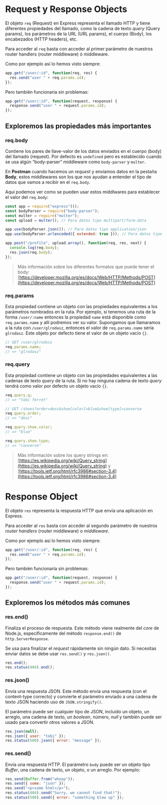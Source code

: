 # Request y Response Objects

El objeto `req` (Request) en Express representa el llamado HTTP y tiene diferentes propiedades del llamado, como la cadena de texto _query_ (Query params), los parámetros de la URL (URL params), el cuerpo (Body), los encabezados (HTTP headers), etc.

Para acceder al `req` basta con acceder al primer parámetro de nuestros router handlers (router middleware) ó middleware.

Como por ejemplo así lo hemos visto siempre:

```javascript
app.get("/user/:id", function(req, res) {
  res.send("user " + req.params.id);
});
```

Pero también funcionaria sin problemas:

```javascript
app.get("/user/:id", function(request, response) {
  response.send("user " + request.params.id);
});
```

## Exploremos las propiedades más importantes

### req.body

Contiene los pares de llave-valor de los datos enviados en el cuerpo (body) del llamado (request). Por defecto es `undefined` pero es establecido cuando se usa algún “body-parser” middleware como `body-parser` y `multer`.

En **Postman** cuando hacemos un _request_ y enviamos datos en la pestaña **Body**, estos middlewares son los que nos ayudan a entender el tipo de datos que vamos a recibir en el `req.body`.

Aquí podemos ver como se pueden usar estos middlwares para establecer el valor del `req.body`:

```javascript
const app = require("express")();
const bodyParser = require("body-parser");
const multer = require("multer");
const upload = multer(); // Para datos tipo multipart/form-data

app.use(bodyParser.json()); // Para datos tipo application/json
app.use(bodyParser.urlencoded({ extended: true })); // Para datos tipo application/x-www-form-urlencoded

app.post("/profile", upload.array(), function(req, res, next) {
  console.log(req.body);
  res.json(req.body);
});
```

> Más información sobre los diferentes formatos que puede tener el body: [https://developer.mozilla.org/es/docs/Web/HTTP/Methods/POST](https://developer.mozilla.org/es/docs/Web/HTTP/Methods/POST)

### req.params

Esta propiedad contiene un objeto con las propiedades equivalentes a los parámetros nombrados en la ruta. Por ejemplo, si tenemos una ruta de la forma `/user/:name` entonces la propiedad `name` está disponible como `req.params.name` y allí podremos ver su valor. Supongamos que llamaramos a la ruta con `/user/glrodasz`, entonces el valor de `req.params.name` sería `glrodasz`. Este objeto por defecto tiene el valor de un objeto vacío `{}`.

```javascript
// GET /user/glrodasz
req.params.name;
// => "glrodasz"
```

### req.query

Esta propiedad contiene un objeto con las propiedades equivalentes a las cadenas de texto _query_ de la ruta. Si no hay ninguna cadena de texto _query_ tendrá como valor por defecto un objeto vacío `{}`.

```javascript
req.query.q;
// => "tobi ferret"

// GET /shoes?order=desc&shoe[color]=blue&shoe[type]=converse
req.query.order;
// => "desc"

req.query.shoe.color;
// => "blue"

req.query.shoe.type;
// => "converse"
```

> Más información sobre los query strings en: [https://es.wikipedia.org/wiki/Query_string](https://es.wikipedia.org/wiki/Query_string) y [https://tools.ietf.org/html/rfc3986#section-3.4](https://tools.ietf.org/html/rfc3986#section-3.4)

# Response Object

El objeto `res` representa la respuesta HTTP que envía una aplicación en Express.

Para acceder al `res` basta con acceder al segundo parámetro de nuestros _router handlers_ (router middleware) o _middleware_.

Como por ejemplo así lo hemos visto siempre:

```javascript
app.get("/user/:id", function(req, res) {
  res.send("user " + req.params.id);
});
```

Pero también funcionaría sin problemas:

```javascript
app.get("/user/:id", function(request, response) {
  response.send("user " + request.params.id);
});
```

## Exploremos los métodos más comunes

### res.end()

Finaliza el proceso de respuesta. Este método viene realmente del _core_ de Node.js, específicamente del método `response.end()` de `http.ServerResponse`.

Se usa para finalizar el _request_ rápidamente sin ningún dato. Si necesitas enviar datos se debe usar `res.send()` y `res.json()`.

```javascript
res.end();
res.status(404).end();
```

### res.json()

Envía una respuesta JSON. Este método envía una respuesta (con el content-type correcto) y convierte el parámetro enviado a una cadena de texto JSON haciendo uso de `JSON.stringify()`.

El parámetro puede ser cualquier tipo de JSON, incluido un objeto, un arreglo, una cadena de texto, un _boolean_, número, _null_ y también puede ser usado para convertir otros valores a JSON.

```javascript
res.json(null);
res.json({ user: "tobi" });
res.status(500).json({ error: "message" });
```

### res.send()

Envía una respuesta HTTP. El parámetro `body` puede ser un objeto tipo _Buffer_, una cadena de texto, un objeto, o un arreglo. Por ejemplo:

```javascript
res.send(Buffer.from("whoop"));
res.send({ some: "json" });
res.send("<p>some html</p>");
res.status(404).send("Sorry, we cannot find that!");
res.status(500).send({ error: "something blew up" });
```